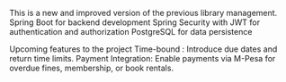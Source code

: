 This is a new and improved version of the previous library management.
Spring Boot for backend development
Spring Security with JWT for authentication and authorization
PostgreSQL for data persistence

Upcoming features to the project
Time-bound : Introduce due dates and return time limits.
Payment Integration: Enable payments via M-Pesa for overdue fines, membership, or book rentals.
